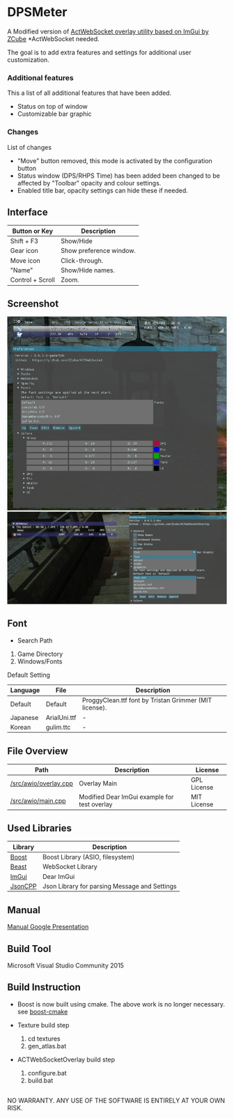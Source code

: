 # DPSMeter
A Modified version of [ActWebSocket overlay utility based on ImGui by ZCube](https://github.com/ZCube/ACTWebSocketOverlay)
*ActWebSocket needed.

The goal is to add extra features and settings for additional user customization.


### Additional features
This a list of all additional features that have been added.
* Status on top of window
* Customizable bar graphic

### Changes
List of changes
* "Move" button removed, this mode is activated by the configuration button
* Status window (DPS/RHPS Time) has been added been changed to be affected by "Toolbar" opacity and colour settings.
* Enabled title bar, opacity settings can hide these if needed.




## Interface
Button or Key | Description
-------- | ----
Shift + F3 | Show/Hide
Gear icon | Show preference window.
Move icon | Click-through.
"Name" | Show/Hide names.
Control + Scroll | Zoom.

## Screenshot
![N|Solid](https://raw.githubusercontent.com/Falgern/ACTWebSocketOverlay/master/screenshot.png)
![N|Solid](https://raw.githubusercontent.com/Falgern/ACTWebSocketOverlay/master/screenshot3.png)

## Font
* Search Path
1. Game Directory
2. Windows/Fonts

Default Setting

Language | File | Description
-------- | ---- | --------
Default | Default | ProggyClean.ttf font by Tristan Grimmer (MIT license).
Japanese | ArialUni.ttf | -
Korean | gulim.ttc | -

## File Overview
Path | Description | License 
---- | ----------- | -------
[/src/awio/overlay.cpp](/src/awio/overlay.cpp) | Overlay Main | GPL License
[/src/awio/main.cpp](/src/awio/main.cpp) | Modified Dear ImGui example for test overlay | MIT License

## Used Libraries
Library | Description
------- | -----------
[Boost](https://boost.org) | Boost Library (ASIO, filesystem)
[Beast](https://github.com/vinniefalco/Beast) | WebSocket Library
[ImGui](https://github.com/ocornut/imgui) | Dear ImGui 
[JsonCPP](https://github.com/open-source-parsers/jsoncpp) | Json Library for parsing Message and Settings

## Manual
[Manual Google Presentation](https://docs.google.com/presentation/d/19uWnxraScX6bXAaX3My4YcTMnHZPDmXxNpg8QXjCeDY/pub?start=false&loop=false&delayms=3000)


## Build Tool
Microsoft Visual Studio Community 2015

## Build Instruction
* Boost is now built using cmake. The above work is no longer necessary.  see [boost-cmake](https://github.com/ZCube/boost-cmake)

* Texture build step
    1. cd textures
    2. gen_atlas.bat
    
* ACTWebSocketOverlay build step
    1. configure.bat
    2. build.bat


##

NO WARRANTY. ANY USE OF THE SOFTWARE IS ENTIRELY AT YOUR OWN RISK.